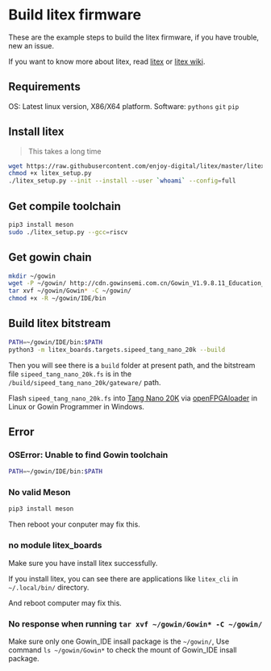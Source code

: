 # Build litex firmware

These are the example steps to build the litex firmware, if you have trouble, new an issue.

If you want to know more about litex, read [litex](https://github.com/enjoy-digital/litex) or [litex wiki](https://github.com/enjoy-digital/litex/wiki).

## Requirements

OS: Latest linux version, X86/X64 platform.
Software: `pythons` `git` `pip`

## Install litex

> This takes a long time

```bash
wget https://raw.githubusercontent.com/enjoy-digital/litex/master/litex_setup.py
chmod +x litex_setup.py
./litex_setup.py --init --install --user `whoami` --config=full
```

## Get compile toolchain

```bash
pip3 install meson
sudo ./litex_setup.py --gcc=riscv
```

## Get gowin chain

```bash
mkdir ~/gowin
wget -P ~/gowin/ http://cdn.gowinsemi.com.cn/Gowin_V1.9.8.11_Education_linux.tar.gz
tar xvf ~/gowin/Gowin* -C ~/gowin/
chmod +x -R ~/gowin/IDE/bin
```

## Build litex bitstream

```bash
PATH=~/gowin/IDE/bin:$PATH
python3 -m litex_boards.targets.sipeed_tang_nano_20k --build
```

Then you will see there is a `build` folder at present path, and the bitstream file `sipeed_tang_nano_20k.fs` is in the `/build/sipeed_tang_nano_20k/gateware/` path.

Flash `sipeed_tang_nano_20k.fs` into [Tang Nano 20K](https://wiki.sipeed.com/nano20k) via [openFPGAloader](https://github.com/trabucayre/openFPGALoader) in Linux or Gowin Programmer in Windows.

## Error

### OSError: Unable to find Gowin toolchain

```bash
PATH=~/gowin/IDE/bin:$PATH
```

### No valid Meson

```bash
pip3 install meson
```

Then reboot your conputer may fix this.

### no module litex_boards

Make sure you have install litex successfully.

If you install litex, you can see there are applications like `litex_cli` in `~/.local/bin/` directory.

And reboot computer may fix this.

### No response when running `tar xvf ~/gowin/Gowin* -C ~/gowin/`

Make sure only one Gowin_IDE insall package is the `~/gowin/`, Use command `ls ~/gowin/Gowin*` to check the mount of Gowin_IDE insall package.
